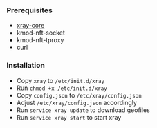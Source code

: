 ### Prerequisites
- [xray-core](https://github.com/yichya/openwrt-xray)
- kmod-nft-socket
- kmod-nft-tproxy
- curl
### Installation
- Copy `xray` to `/etc/init.d/xray`
- Run `chmod +x /etc/init.d/xray`
- Copy `config.json` to `/etc/xray/config.json`
- Adjust `/etc/xray/config.json` accordingly
- Run `service xray update` to download geofiles
- Run `service xray start` to start xray
